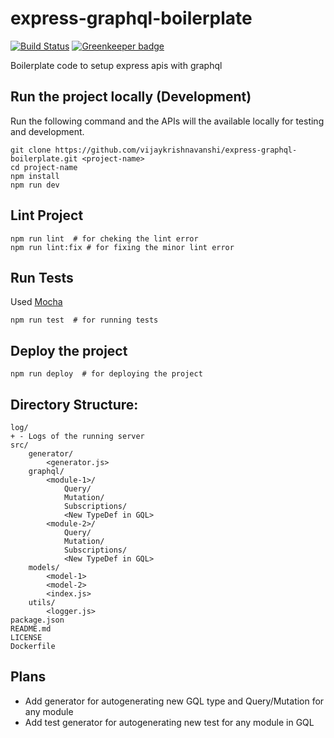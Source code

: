 # express-graphql-boilerplate

[![Build Status](https://travis-ci.com/vijaykrishnavanshi/express-graphql-boilerplate.svg?branch=master)](https://travis-ci.com/vijaykrishnavanshi/express-graphql-boilerplate) [![Greenkeeper badge](https://badges.greenkeeper.io/vijaykrishnavanshi/express-graphql-boilerplate.svg)](https://greenkeeper.io/)

Boilerplate code to setup express apis with graphql

## Run the project locally (Development)

Run the following command and the APIs will the available locally for testing and development.

```closure
git clone https://github.com/vijaykrishnavanshi/express-graphql-boilerplate.git <project-name>
cd project-name
npm install
npm run dev
```

## Lint Project

```closure
npm run lint  # for cheking the lint error
npm run lint:fix # for fixing the minor lint error
```

## Run Tests

Used [Mocha](https://mochajs.org/)

```closure
npm run test  # for running tests
```

## Deploy the project

```closure
npm run deploy  # for deploying the project
```

## Directory Structure:

```
log/
+ - Logs of the running server
src/
    generator/
        <generator.js>
    graphql/
        <module-1>/
            Query/
            Mutation/
            Subscriptions/
            <New TypeDef in GQL>
        <module-2>/
            Query/
            Mutation/
            Subscriptions/
            <New TypeDef in GQL>
    models/
        <model-1>
        <model-2>
        <index.js>
    utils/
        <logger.js>
package.json
README.md
LICENSE
Dockerfile
```

## Plans

* Add generator for autogenerating new GQL type and Query/Mutation for any module
* Add test generator for autogenerating new test for any module in GQL
